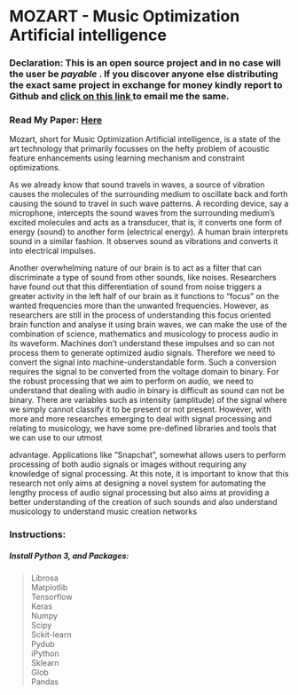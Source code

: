 # MOZART - Music Optimization Artificial intelligence

### Declaration: This is an open source project and in no case will the user be <i> <b> payable </b> </i>. If you discover anyone else distributing the exact same project in exchange for money kindly report to Github and <a href="mailto:work.naghimesh@gmail.com"> click on this link </a> to email me the same.

### Read My Paper: <a href="https://doi.org/10.1109/ICICT48043.2020.9112473"> Here </a>


Mozart, short for Music Optimization Artificial intelligence, is a state of the art technology that primarily focusses on the hefty problem of acoustic feature enhancements using learning mechanism and constraint optimizations.

As we already know that sound travels in waves, a source of vibration causes the molecules of the surrounding medium to oscillate back and forth causing the sound to travel in such wave patterns. A recording device, say a microphone, intercepts the sound waves from the surrounding medium’s excited molecules and acts as a transducer, that is, it converts one form of energy (sound) to another form (electrical energy). A human brain interprets sound in a similar fashion. It observes sound as vibrations and converts it into electrical impulses.

Another overwhelming nature of our brain is to act as a filter that can discriminate a type of sound from other sounds, like noises. Researchers have found out that this differentiation of sound from noise triggers a greater activity in the left half of our brain as it functions to “focus” on the wanted frequencies more than the unwanted frequencies. However, as researchers are still in the process of understanding this focus oriented brain function and analyse it using brain waves, we can make the use of the combination of science, mathematics and musicology to process audio in its waveform.
Machines don’t understand these impulses and so can not process them to generate optimized audio signals. Therefore we need to convert the signal into machine-understandable form. Such a conversion requires the signal to be converted from the voltage domain to binary.
For the robust processing that we aim to perform on audio, we need to understand that dealing with audio in binary is difficult as sound can not be binary. There are variables such as intensity (amplitude) of the signal where we simply cannot classify it to be present or not present. However, with more and more researches emerging to deal with signal processing and relating to musicology, we have some pre-defined libraries and tools that we can use to our utmost
 
advantage. Applications like ”Snapchat”, somewhat allows users to perform processing of both audio signals or images without requiring any knowledge of signal processing.
At this note, it is important to know that this research not only aims at designing a novel system for automating the lengthy process of audio signal processing but also aims at providing a better understanding of the creation of such sounds and also understand musicology to understand music creation networks


### Instructions:
##### Install Python 3, and Packages:
> Librosa <br/>
> Matplotlib <br/>
> Tensorflow <br/>
> Keras <br/>
> Numpy <br/>
> Scipy <br/>
> Sckit-learn<br/> 
> Pydub <br/>
> iPython <br/>
> Sklearn <br/>
> Glob <br/>
> Pandas<br/>



